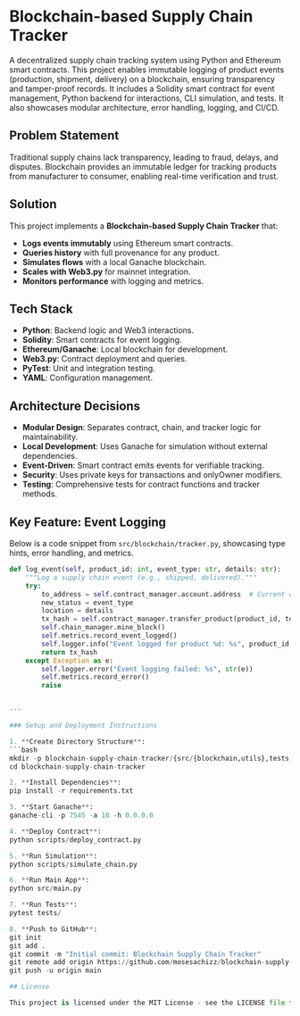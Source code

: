 # Blockchain-based Supply Chain Tracker

A decentralized supply chain tracking system using Python and Ethereum smart contracts. This project enables immutable logging of product events (production, shipment, delivery) on a blockchain, ensuring transparency and tamper-proof records. It includes a Solidity smart contract for event management, Python backend for interactions, CLI simulation, and tests. It also showcases modular architecture, error handling, logging, and CI/CD.

## Problem Statement
Traditional supply chains lack transparency, leading to fraud, delays, and disputes. Blockchain provides an immutable ledger for tracking products from manufacturer to consumer, enabling real-time verification and trust.

## Solution
This project implements a **Blockchain-based Supply Chain Tracker** that:
- **Logs events immutably** using Ethereum smart contracts.
- **Queries history** with full provenance for any product.
- **Simulates flows** with a local Ganache blockchain.
- **Scales with Web3.py** for mainnet integration.
- **Monitors performance** with logging and metrics.

## Tech Stack
- **Python**: Backend logic and Web3 interactions.
- **Solidity**: Smart contracts for event logging.
- **Ethereum/Ganache**: Local blockchain for development.
- **Web3.py**: Contract deployment and queries.
- **PyTest**: Unit and integration testing.
- **YAML**: Configuration management.

## Architecture Decisions
- **Modular Design**: Separates contract, chain, and tracker logic for maintainability.
- **Local Development**: Uses Ganache for simulation without external dependencies.
- **Event-Driven**: Smart contract emits events for verifiable tracking.
- **Security**: Uses private keys for transactions and onlyOwner modifiers.
- **Testing**: Comprehensive tests for contract functions and tracker methods.

## Key Feature: Event Logging
Below is a code snippet from `src/blockchain/tracker.py`, showcasing type hints, error handling, and metrics.

```python
def log_event(self, product_id: int, event_type: str, details: str):
    """Log a supply chain event (e.g., shipped, delivered)."""
    try:
        to_address = self.contract_manager.account.address  # Current owner
        new_status = event_type
        location = details
        tx_hash = self.contract_manager.transfer_product(product_id, to_address, new_status, location)
        self.chain_manager.mine_block()
        self.metrics.record_event_logged()
        self.logger.info("Event logged for product %d: %s", product_id, event_type)
        return tx_hash
    except Exception as e:
        self.logger.error("Event logging failed: %s", str(e))
        self.metrics.record_error()
        raise


---

### Setup and Deployment Instructions

1. **Create Directory Structure**:
```bash
mkdir -p blockchain-supply-chain-tracker/{src/{blockchain,utils},tests,scripts,configs,contracts,ganache}
cd blockchain-supply-chain-tracker

2. **Install Dependencies**:
pip install -r requirements.txt

3. **Start Ganache**:
ganache-cli -p 7545 -a 10 -h 0.0.0.0

4. **Deploy Contract**:
python scripts/deploy_contract.py

5. **Run Simulation**:
python scripts/simulate_chain.py

6. **Run Main App**:
python src/main.py

7. **Run Tests**:
pytest tests/

8. **Push to GitHub**:
git init
git add .
git commit -m "Initial commit: Blockchain Supply Chain Tracker"
git remote add origin https://github.com/mosesachizz/blockchain-supply-chain-tracker.git
git push -u origin main

## License

This project is licensed under the MIT License - see the LICENSE file for details.